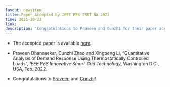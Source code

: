 ```yaml
---
layout: newsitem
title: Paper Accepted by IEEE PES ISGT NA 2022
time: 2021-10-23
link: 
description: "Congratulations to Praveen and Cunzhi for their paper accepted by ISGT 2022."
---
```


* The accepted paper is available <a href="/papers/Praveen-CunzhiZhao-ISGT-TCL-DR-MG/">here</a>.

* Praveen Dhanasekar, Cunzhi Zhao and Xingpeng Li, “Quantitative Analysis of Demand Response Using Thermostatically Controlled Loads”, *IEEE PES Innovative Smart Grid Technology*, Washington D.C., USA, Feb. 2022.

* Congratulations to <a href="/people/Praveen-Dhanasekar/" class="off">Praveen</a> and <a href="/people/Cunzhi-Zhao/" class="off">Cunzhi</a>!
